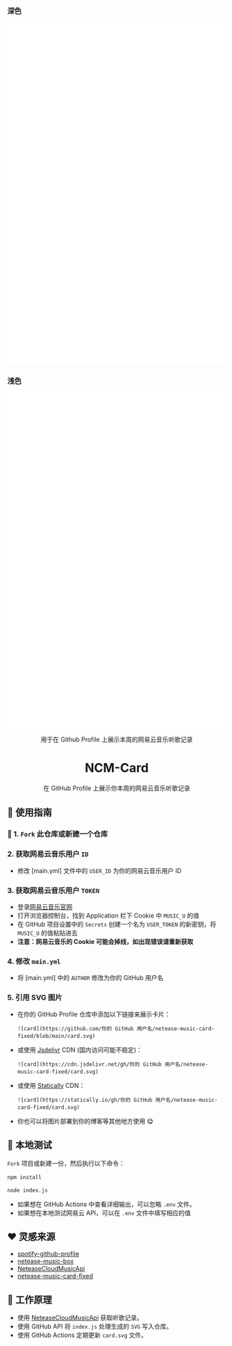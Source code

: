 ### 深色
<div align="center"><img src="card-dark.svg"></div>

### 浅色
<div align="center"><img src="card.svg"></div>

<div align="center">用于在 Github Profile 上展示本周的网易云音乐听歌记录</div>

<div align="center">
  <h1>NCM-Card</h1>
</div>

<div align="center">在 GitHub Profile 上展示你本周的网易云音乐听歌记录</div>

## 🚀 使用指南

### 🎒 1. `Fork` 此仓库或新建一个仓库

### 2. 获取网易云音乐用户 `ID`
- 修改 [main.yml] 文件中的 `USER_ID` 为你的网易云音乐用户 ID

### 3. 获取网易云音乐用户 `TOKEN`
- 登录[网易云音乐官网](https://music.163.com)
- 打开浏览器控制台，找到 Application 栏下 Cookie 中 `MUSIC_U` 的值
- 在 GitHub 项目设置中的 `Secrets` 创建一个名为 `USER_TOKEN` 的新密钥，将 `MUSIC_U` 的值粘贴进去
- **注意：网易云音乐的 Cookie 可能会掉线，如出现错误请重新获取**

### 4. 修改 `main.yml`
- 将 [main.yml] 中的 `AUTHOR` 修改为你的 GitHub 用户名

### 5. 引用 SVG 图片
- 在你的 GitHub Profile 仓库中添加以下链接来展示卡片：

  `![card](https://github.com/你的 GitHub 用户名/netease-music-card-fixed/blob/main/card.svg)`

- 或使用 [Jsdelivr](https://www.jsdelivr.com/?docs=gh) CDN (国内访问可能不稳定)：

  `![card](https://cdn.jsdelivr.net/gh/你的 GitHub 用户名/netease-music-card-fixed/card.svg)`

- 或使用 [Statically](https://statically.io/) CDN：

  `![card](https://statically.io/gh/你的 GitHub 用户名/netease-music-card-fixed/card.svg)`

- 你也可以将图片部署到你的博客等其他地方使用 😋

## 💨 本地测试

`Fork` 项目或新建一份，然后执行以下命令：

```
npm install
```

```
node index.js
```

- 如果想在 GitHub Actions 中查看详细输出，可以忽略 `.env` 文件。
- 如果想在本地测试网易云 API，可以在 `.env` 文件中填写相应的值

## ❤️ 灵感来源
- [spotify-github-profile](https://github.com/kittinan/spotify-github-profile)
- [netease-music-box](https://github.com/Leecason/netease-music-box)
- [NeteaseCloudMusicApi](https://github.com/Binaryify/NeteaseCloudMusicApi)
- [netease-music-card-fixed](https://github.com/luyanci/netease-music-card-fixed)

## 🤔 工作原理
- 使用 [NeteaseCloudMusicApi](https://github.com/Binaryify/NeteaseCloudMusicApi) 获取听歌记录。
- 使用 GitHub API 将 `index.js` 处理生成的 `SVG` 写入仓库。
- 使用 GitHub Actions 定期更新 `card.svg` 文件。


